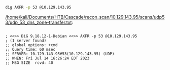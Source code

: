 ```bash
dig AXFR -p 53 @10.129.143.95
```

[/home/kali/Documents/HTB/Cascade/recon_scan/10.129.143.95/scans/udp53/udp_53_dns_zone-transfer.txt](file:///home/kali/Documents/HTB/Cascade/recon_scan/10.129.143.95/scans/udp53/udp_53_dns_zone-transfer.txt):

```

; <<>> DiG 9.18.12-1-Debian <<>> AXFR -p 53 @10.129.143.95
; (1 server found)
;; global options: +cmd
;; Query time: 60 msec
;; SERVER: 10.129.143.95#53(10.129.143.95) (UDP)
;; WHEN: Fri Jul 14 16:26:24 EDT 2023
;; MSG SIZE  rcvd: 40



```
